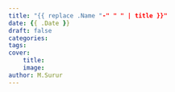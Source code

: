 ```yaml
---
title: "{{ replace .Name "-" " " | title }}"
date: {{ .Date }}
draft: false
categories: 
tags:
cover:
    title: 
    image: 
author: M.Surur 
---
```


